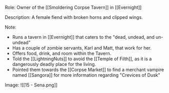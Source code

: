 Role: Owner of the [[Smoldering Corpse Tavern]] in [[Evernight]]

Description: A female fiend with broken horns and clipped wings.

Note:
- Runs a tavern in [[Evernight]] that caters to the "dead, undead, and un-undead"
- Has a couple of zombie servants, Karl and Matt, that work for her.
- Offers food, drink, and room within the Tavern.
- Told the [[LightningNuts]] to avoid the [[Temple of Filth]], as it is a dangerously deadly place for the living.
- Pointed them towards the [[Corpse Market]] to find a merchant vampire named [[Sangora]] for more information regarding "Crevices of Dusk"

Image:
![[15 - Sena.png]]
